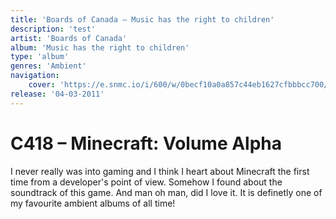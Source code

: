 ```yaml
---
title: 'Boards of Canada – Music has the right to children'
description: 'test'
artist: 'Boards of Canada'
album: 'Music has the right to children'
type: 'album'
genres: 'Ambient'
navigation:
    cover: 'https://e.snmc.io/i/600/w/0becf10a0a857c44eb1627cfbbbcc700/2371321/boards-of-canada-music-has-the-right-to-children-Cover-Art.jpg'
release: '04-03-2011'
---
```


# C418 – Minecraft: Volume Alpha
I never really was into gaming and I think I heart about Minecraft the first time from a developer's point of view. Somehow I found about the soundtrack of this game. And man oh man, did I love it. It is definetly one of my favourite ambient albums of all time!
<br>
<br>
<br>
<youtube-embed url="https://www.youtube.com/embed/videoseries?list=PL3817D41C7D841E23"></youtube-embed>
<br>
<spotify-embed url="https://open.spotify.com/embed/album/3Gt7rOjcZQoHCfnKl5AkK7?utm_source=generator"></spotify-embed>
